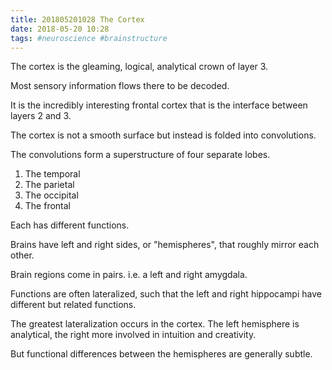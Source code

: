 ```yaml
---
title: 201805201028 The Cortex
date: 2018-05-20 10:28
tags: #neuroscience #brainstructure
---
```


The cortex is the gleaming, logical, analytical crown of layer 3.

Most sensory information flows there to be decoded.

It is the incredibly interesting frontal cortex that is the interface between layers 2 and 3.


The cortex is not a smooth surface but instead is folded into convolutions.

The convolutions form a superstructure of four separate lobes.

1. The temporal
2. The parietal
3. The occipital
4. The frontal

Each has different functions.

Brains have left and right sides, or "hemispheres", that roughly mirror each other.

Brain regions come in pairs. i.e. a left and right amygdala.

Functions are often lateralized, such that the left and right hippocampi have different but related functions.

The greatest lateralization occurs in the cortex. The left hemisphere is analytical, the right more involved in intuition and creativity.

But functional differences between the hemispheres are generally subtle.
